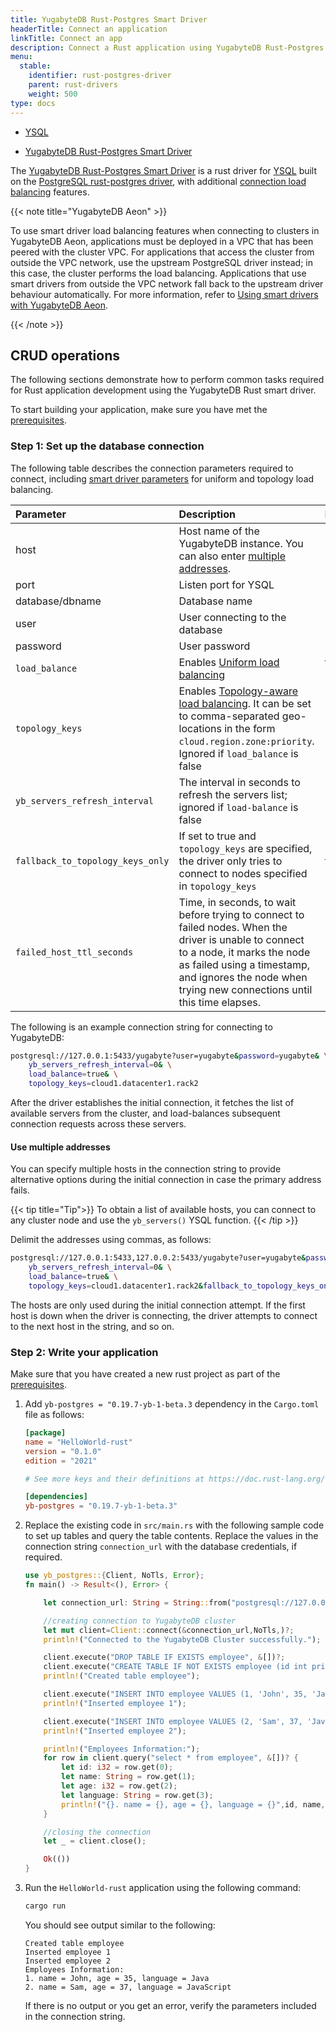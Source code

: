 ```yaml
---
title: YugabyteDB Rust-Postgres Smart Driver
headerTitle: Connect an application
linkTitle: Connect an app
description: Connect a Rust application using YugabyteDB Rust-Postgres Smart Driver for YSQL
menu:
  stable:
    identifier: rust-postgres-driver
    parent: rust-drivers
    weight: 500
type: docs
---
```


<ul class="nav nav-tabs-alt nav-tabs-yb">
  <li class="active">
    <a href="../yb-rust-postgres/" class="nav-link">
      YSQL
    </a>
  </li>
</ul>

<ul class="nav nav-tabs-alt nav-tabs-yb">
  <li >
    <a href="../yb-rust-postgres/" class="nav-link active">
      <i class="icon-postgres" aria-hidden="true"></i>
      YugabyteDB Rust-Postgres Smart Driver
    </a>
  </li>
</ul>

The [YugabyteDB Rust-Postgres Smart Driver](https://github.com/yugabyte/rust-postgres) is a rust driver for [YSQL](../../../api/ysql/) built on the [PostgreSQL rust-postgres driver](https://github.com/sfackler/rust-postgres), with additional [connection load balancing](../../smart-drivers/) features.

{{< note title="YugabyteDB Aeon" >}}

To use smart driver load balancing features when connecting to clusters in YugabyteDB Aeon, applications must be deployed in a VPC that has been peered with the cluster VPC. For applications that access the cluster from outside the VPC network, use the upstream PostgreSQL driver instead; in this case, the cluster performs the load balancing. Applications that use smart drivers from outside the VPC network fall back to the upstream driver behaviour automatically. For more information, refer to [Using smart drivers with YugabyteDB Aeon](../../smart-drivers/#using-smart-drivers-with-yugabytedb-aeon).

{{< /note >}}

## CRUD operations

The following sections demonstrate how to perform common tasks required for Rust application development using the YugabyteDB Rust smart driver.

To start building your application, make sure you have met the [prerequisites](../#prerequisites).

### Step 1: Set up the database connection

The following table describes the connection parameters required to connect, including [smart driver parameters](../../smart-drivers/) for uniform and topology load balancing.

| Parameter | Description | Default |
| :-------- | :---------- | :------ |
| host | Host name of the YugabyteDB instance. You can also enter [multiple addresses](#use-multiple-addresses). |  |
| port | Listen port for YSQL | 5433 |
| database/dbname | Database name |  |
| user | User connecting to the database |  |
| password | User password |  |
| `load_balance` | Enables [Uniform load balancing](../../smart-drivers/#cluster-aware-load-balancing) | false (Disabled) |
| `topology_keys` | Enables [Topology-aware load balancing](../../smart-drivers/#topology-aware-load-balancing). It can be set to comma-separated geo-locations in the form `cloud.region.zone:priority`. Ignored if `load_balance` is false | Empty |
| `yb_servers_refresh_interval` | The interval in seconds to refresh the servers list; ignored if `load-balance` is false | 300 |
| `fallback_to_topology_keys_only` | If set to true and `topology_keys` are specified, the driver only tries to connect to nodes specified in `topology_keys` | false |
| `failed_host_ttl_seconds` | Time, in seconds, to wait before trying to connect to failed nodes. When the driver is unable to connect to a node, it marks the node as failed using a timestamp, and ignores the node when trying new connections until this time elapses. | 5 |

The following is an example connection string for connecting to YugabyteDB:

```sh
postgresql://127.0.0.1:5433/yugabyte?user=yugabyte&password=yugabyte& \
    yb_servers_refresh_interval=0& \
    load_balance=true& \
    topology_keys=cloud1.datacenter1.rack2
```

After the driver establishes the initial connection, it fetches the list of available servers from the cluster, and load-balances subsequent connection requests across these servers.

#### Use multiple addresses

You can specify multiple hosts in the connection string to provide alternative options during the initial connection in case the primary address fails.

{{< tip title="Tip">}}
To obtain a list of available hosts, you can connect to any cluster node and use the `yb_servers()` YSQL function.
{{< /tip >}}

Delimit the addresses using commas, as follows:

```sh
postgresql://127.0.0.1:5433,127.0.0.2:5433/yugabyte?user=yugabyte&password=yugabyte& \
    yb_servers_refresh_interval=0& \
    load_balance=true& \
    topology_keys=cloud1.datacenter1.rack2&fallback_to_topology_keys_only=true
```

The hosts are only used during the initial connection attempt. If the first host is down when the driver is connecting, the driver attempts to connect to the next host in the string, and so on.

### Step 2: Write your application

Make sure that you have created a new rust project as part of the [prerequisites](../#prerequisites).

1. Add `yb-postgres = "0.19.7-yb-1-beta.3` dependency in the `Cargo.toml` file as follows:

    ```toml
    [package]
    name = "HelloWorld-rust"
    version = "0.1.0"
    edition = "2021"

    # See more keys and their definitions at https://doc.rust-lang.org/cargo/reference/manifest.html

    [dependencies]
    yb-postgres = "0.19.7-yb-1-beta.3"
    ```

1. Replace the existing code in `src/main.rs` with the following sample code to set up tables and query the table contents. Replace the values in the connection string `connection_url` with the database credentials, if required.

    ```rust
    use yb_postgres::{Client, NoTls, Error};
    fn main() -> Result<(), Error> {

        let connection_url: String = String::from("postgresql://127.0.0.1:5433/yugabyte?user=yugabyte&password=yugabyte&load_balance=true");

        //creating connection to YugabyteDB cluster
        let mut client=Client::connect(&connection_url,NoTls,)?;
        println!("Connected to the YugabyteDB Cluster successfully.");

        client.execute("DROP TABLE IF EXISTS employee", &[])?;
        client.execute("CREATE TABLE IF NOT EXISTS employee (id int primary key, name varchar, age int, language text)", &[])?;
        println!("Created table employee");

        client.execute("INSERT INTO employee VALUES (1, 'John', 35, 'Java')", &[])?;
        println!("Inserted employee 1");

        client.execute("INSERT INTO employee VALUES (2, 'Sam', 37, 'JavaScript')", &[])?;
        println!("Inserted employee 2");

        println!("Employees Information:");
        for row in client.query("select * from employee", &[])? {
            let id: i32 = row.get(0);
            let name: String = row.get(1);
            let age: i32 = row.get(2);
            let language: String = row.get(3);
            println!("{}. name = {}, age = {}, language = {}",id, name,age,language);
        }

        //closing the connection
        let _ = client.close();

        Ok(())
    }
    ```

1. Run the `HelloWorld-rust` application using the following command:

    ```sh
    cargo run
    ```

    You should see output similar to the following:

    ```output
    Created table employee
    Inserted employee 1
    Inserted employee 2
    Employees Information:
    1. name = John, age = 35, language = Java
    2. name = Sam, age = 37, language = JavaScript
    ```

    If there is no output or you get an error, verify the parameters included in the connection string.
